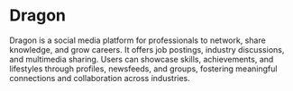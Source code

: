 # Dragon
Dragon is a social media platform for professionals to network, share knowledge, and grow careers. It offers job postings, industry discussions, and multimedia sharing. Users can showcase skills, achievements, and lifestyles through profiles, newsfeeds, and groups, fostering meaningful connections and collaboration across industries.
